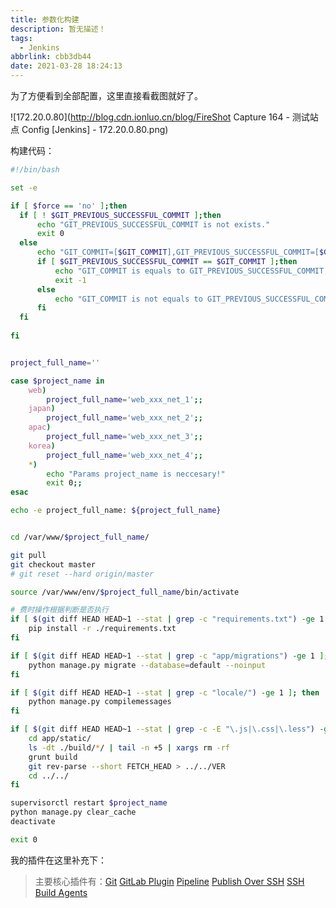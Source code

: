 ```yaml
---
title: 参数化构建
description: 暂无描述！
tags:
  - Jenkins
abbrlink: cbb3db44
date: 2021-03-28 18:24:13
---
```




为了方便看到全部配置，这里直接看截图就好了。

![172.20.0.80](http://blog.cdn.ionluo.cn/blog/FireShot Capture 164 - 测试站点 Config [Jenkins] - 172.20.0.80.png)





构建代码：

```bash
#!/bin/bash

set -e

if [ $force == 'no' ];then
  if [ ! $GIT_PREVIOUS_SUCCESSFUL_COMMIT ];then
      echo "GIT_PREVIOUS_SUCCESSFUL_COMMIT is not exists."
      exit 0
  else
      echo "GIT_COMMIT=[$GIT_COMMIT],GIT_PREVIOUS_SUCCESSFUL_COMMIT=[$GIT_PREVIOUS_SUCCESSFUL_COMMIT]"
      if [ $GIT_PREVIOUS_SUCCESSFUL_COMMIT == $GIT_COMMIT ];then
          echo "GIT_COMMIT is equals to GIT_PREVIOUS_SUCCESSFUL_COMMIT,skip build."
          exit -1
      else
          echo "GIT_COMMIT is not equals to GIT_PREVIOUS_SUCCESSFUL_COMMIT"
      fi
  fi
  
fi


project_full_name=''

case $project_name in 
	web)
		project_full_name='web_xxx_net_1';;
    japan)
		project_full_name='web_xxx_net_2';;
    apac)
		project_full_name='web_xxx_net_3';;
    korea)
		project_full_name='web_xxx_net_4';;
	*)	
		echo "Params project_name is neccesary!"
  		exit 0;;
esac

echo -e project_full_name: ${project_full_name}


cd /var/www/$project_full_name/

git pull
git checkout master
# git reset --hard origin/master

source /var/www/env/$project_full_name/bin/activate

# 费时操作根据判断是否执行
if [ $(git diff HEAD HEAD~1 --stat | grep -c "requirements.txt") -ge 1 ]; then
    pip install -r ./requirements.txt
fi

if [ $(git diff HEAD HEAD~1 --stat | grep -c "app/migrations") -ge 1 ]; then
    python manage.py migrate --database=default --noinput
fi

if [ $(git diff HEAD HEAD~1 --stat | grep -c "locale/") -ge 1 ]; then
    python manage.py compilemessages
fi

if [ $(git diff HEAD HEAD~1 --stat | grep -c -E "\.js|\.css|\.less") -ge 1 ]; then
    cd app/static/
    ls -dt ./build/*/ | tail -n +5 | xargs rm -rf
    grunt build
    git rev-parse --short FETCH_HEAD > ../../VER
    cd ../../
fi

supervisorctl restart $project_name
python manage.py clear_cache
deactivate

exit 0
```





我的插件在这里补充下：

> 主要核心插件有：[Git](https://plugins.jenkins.io/git) [
> GitLab Plugin](https://plugins.jenkins.io/gitlab-plugin) [Pipeline](https://plugins.jenkins.io/workflow-aggregator) [
> Publish Over SSH](https://plugins.jenkins.io/publish-over-ssh) [SSH Build Agents](https://plugins.jenkins.io/ssh-slaves)